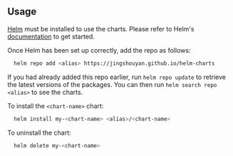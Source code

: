 ## Usage

[Helm](https://helm.sh) must be installed to use the charts.  Please refer to Helm's [documentation](https://helm.sh/docs) to get started.

Once Helm has been set up correctly, add the repo as follows:

```sh
  helm repo add <alias> https://jingshouyan.github.io/helm-charts
```

If you had already added this repo earlier, run `helm repo update` to retrieve the latest versions of the packages.  You can then run `helm search repo <alias>` to see the charts.

To install the `<chart-name>` chart:

```sh
  helm install my-<chart-name> <alias>/<chart-name>
```

To uninstall the chart:

```sh
  helm delete my-<chart-name>
```